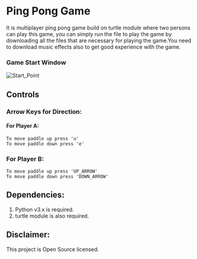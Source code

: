 # Ping Pong Game

It is multiplayer ping pong game build on turtle module where two persons can play this game, you can simply run the file to play the game by downloading all the files that are necessary for playing the game.You need to download music effects also to get good experience with the game.

### Game Start Window



![Start_Point](https://user-images.githubusercontent.com/74654165/180200417-2132a66f-a249-46fe-9c64-f4d82c59edc8.png)


## Controls

### Arrow Keys for Direction:

#### For Player A:

	To move paddle up press 'u'
	To move paddle down press 'e'

### For Player B:

	To move paddle up press 'UP_ARROW'
	To move paddle down press 'DOWN_ARROW'


## Dependencies:

1. Python v3.x is required.
2. turtle module is also required.

## Disclaimer:

This project is Open Source licensed.
